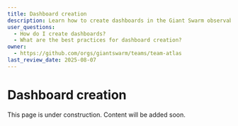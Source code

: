 ```yaml
---
title: Dashboard creation
description: Learn how to create dashboards in the Giant Swarm observability platform.
user_questions:
  - How do I create dashboards?
  - What are the best practices for dashboard creation?
owner:
  - https://github.com/orgs/giantswarm/teams/team-atlas
last_review_date: 2025-08-07
---
```


# Dashboard creation

This page is under construction. Content will be added soon.
